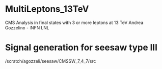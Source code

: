 # MultiLeptons_13TeV
CMS Analysis in final states with 3 or more leptons at 13 TeV
Andrea Gozzelino - INFN LNL
# Signal generation for seesaw type III
/scratch/agozzeli/seesaw/CMSSW_7_4_7/src
